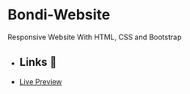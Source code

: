 # Bondi-Website
Responsive Website With HTML, CSS and Bootstrap

- ## Links 🔗
 -  [Live Preview](https://youssef-gad.github.io/Bondi-Website/#)
